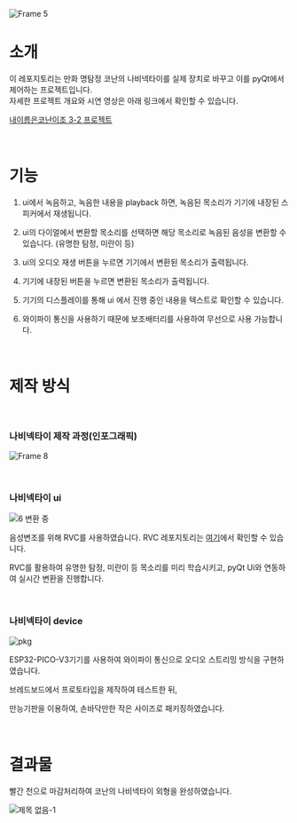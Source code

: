 ![Frame 5](https://github.com/jyoovision/Conan_Bowtie/assets/124518704/b1d03904-803e-4980-9280-ffd2feef063c)

# 소개
이 레포지토리는 만화 명탐정 코난의 나비넥타이를 실제 장치로 바꾸고 이를 pyQt에서 제어하는 ​​프로젝트입니다.  
자세한 프로젝트 개요와 시연 영상은 아래 링크에서 확인할 수 있습니다.

[내이름은코난이조 3-2 프로젝트](https://sites.google.com/u/0/d/1EUl1t78-mDn8tvIg2rFbYJqpqM5RhRJy/p/1fvR1vux2p6-NRxdmeTO8siCSs4EotQxO/preview)

<br/>  

# 기능

1. ui에서 녹음하고, 녹음한 내용을 playback 하면, 녹음된 목소리가 기기에 내장된 스피커에서 재생됩니다.

2. ui의 다이얼에서 변환할 목소리를 선택하면 해당 목소리로 녹음된 음성을 변환할 수 있습니다. (유명한 탐정, 미란이 등)

3. ui의 오디오 재생 버튼을 누르면 기기에서 변환된 목소리가 출력됩니다.

4. 기기에 내장된 버튼을 누르면 변환된 목소리가 출력됩니다.

5. 기기의 디스플레이를 통해 ui 에서 진행 중인 내용을 텍스트로 확인할 수 있습니다. 

6. 와이파이 통신을 사용하기 때문에 보조배터리를 사용하여 무선으로 사용 가능합니다.

<br/>  

# 제작 방식

<br/>  

### 나비넥타이 제작 과정(인포그래픽)
![Frame 8](https://github.com/jyoovision/Conan_Bowtie/assets/124518704/236f4d4b-35b7-469e-9a22-278514c5df07)  

<br/>  

### 나비넥타이 ui  
![6  변환 중](https://github.com/jyoovision/Conan_Bowtie/assets/124518704/074a5029-5422-431f-ae5f-7f8c1b5aed35)  

음성변조를 위해 RVC를 사용하였습니다. RVC 레포지토리는 [여기](https://github.com/RVC-Project)에서 확인할 수 있습니다.

RVC를 활용하여 유명한 탐정, 미란이 등 목소리를 미리 학습시키고, pyQt Ui와 연동하여 실시간 변환을 진행합니다.

<br/>  

### 나비넥타이 device  
![pkg](https://github.com/jyoovision/Conan_Bowtie/assets/124518704/adcc47a2-c981-429a-8a57-c5dccaf3019d)

ESP32-PICO-V3기기를 사용하여 와이파이 통신으로 오디오 스트리밍 방식을 구현하였습니다.  

브레드보드에서 프로토타입을 제작하여 테스트한 뒤,  

만능기판을 이용하여, 손바닥만한 작은 사이즈로 패키징하였습니다.

<br/>  

# 결과물
빨간 천으로 마감처리하여 코난의 나비넥타이 외형을 완성하였습니다.  

![제목 없음-1](https://github.com/jyoovision/Conan_Bowtie/assets/124518704/3a71e300-b531-4e0d-84a0-a6c0930a8569)
